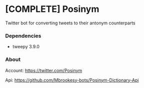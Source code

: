# [COMPLETE] Posinym 

Twitter bot for converting tweets to their antonym counterparts

### Dependencies
- tweepy 3.9.0

### About
Account: https://twitter.com/Posinym

Api: https://github.com/Mbrookesy-bots/Posinym-Dictionary-Api
